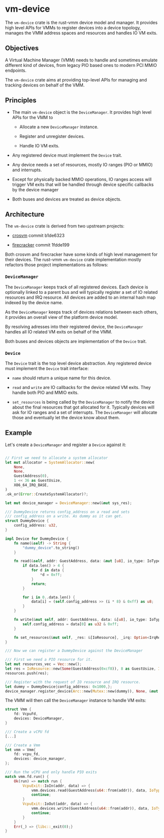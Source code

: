 # vm-device

The `vm-device` crate is the rust-vmm device model and manager. It provides
high level APIs for VMMs to register devices into a device topology,
manages the VMM address spaces and resources and handles IO VM exits.

## Objectives

A Virtual Machine Manager (VMM) needs to handle and sometimes emulate different
kind of devices, from legacy PIO based ones to modern PCI MMIO endpoints.

The `vm-device` crate aims at providing top-level APIs for managing and tracking
devices on behalf of the VMM.

## Principles

- The main `vm-device` object is the `DeviceManager`. It provides high level
  APIs for the VMM to

  - Allocate a new `DeviceManager` instance.

  - Register and unregister devices.

  - Handle IO VM exits.

- Any registered device must implement the `Device` trait.

- Any device needs a set of resources, mostly IO ranges (PIO or MMIO)
  and interrupts.

- Except for physically backed MMIO operations, IO ranges access will trigger
  VM exits that will be handled through device specific callbacks by the device
  manager

- Both buses and devices are treated as device objects.

## Architecture

The `vm-device` crate is derived from two upstream projects:

- [crosvm](https://chromium.googlesource.com/chromiumos/platform/crosvm/)
  commit b1de6323

- [firecracker](https://firecracker-microvm.github.io/) commit 1fdde199

Both crosvm and firecracker have some kinds of high level management
for their devices. The rust-vmm `vm-device` crate implementation mostly
refactors those project implementations as follows:

### `DeviceManager`

The `DeviceManager` keeps track of all registered devices. Each device is
optionally linked to a parent bus and will typically register a set of IO
related resources and IRQ resource.
All devices are added to an internal hash map indexed by the device name.

As the `DeviceManager` keeps track of devices relations between each others,
it provides an overall view of the platform device model.

By resolving adresses into their registered device, the `DeviceManager`
handles all IO related VM exits on behalf of the VMM.

Both buses and devices objects are implementation of the `Device` trait.

### `Device`

The `Device` trait is the top level device abstraction. Any registered device
must implement the `Device` trait interface:

- `name` should return a unique name for this device.

- `read` and `write` are IO callbacks for the device related VM exits. They
   handle both PIO and MMIO exits.

- `set_resources` is being called by the `DeviceManager` to notify the device
  about the final resources that got allocated for it. Typically devices will
  ask for IO ranges and a set of interrupts. The `DeviceManager` will allocate
  those and eventually let the device know about them.

## Example

Let's create a `DeviceManager` and register a `Device` against it:

```Rust

// First we need to allocate a system allocator
let mut allocator = SystemAllocator::new(
    None,
    None,
    GuestAddress(0),
    1 << 36 as GuestUsize,
    X86_64_IRQ_BASE,
)
.ok_or(Error::CreateSystemAllocator)?;

let mut device_manager = DeviceManager::new(&mut sys_res);

/// DummyDevice returns config_address on a read and sets
/// config_address on a write. As dummy as it can get.
struct DummyDevice {
    config_address: u32,
}

impl Device for DummyDevice {
    fn name(&self) -> String {
        "dummy_device".to_string()
    }

    fn read(&self, addr: GuestAddress, data: &mut [u8], io_type: IoType) {
        if data.len() > 4 {
            for d in data {
                *d = 0xff;
            }
            return;
        }

        for i in 0..data.len() {
            data[i] = (self.config_address >> (i * 8) & 0xff) as u8;
        }
    }

    fn write(&mut self, addr: GuestAddress, data: &[u8], io_type: IoType) {
        self.config_address = data[0] as u32 & 0xff;
    }

    fn set_resources(&mut self, _res: &[IoResource], _irq: Option<IrqResource>) {}
}

/// Now we can register a DummyDevice against the DeviceManager

/// First we need a PIO resource for it.
let mut resources_vec = Vec::new();
let res = IoResource::new(Some(GuestAddress(0xcf8)), 8 as GuestUsize, IoType::Pio);
resources.push(res);

/// Register with the request of IO resource and IRQ resource.
let dummy = DummyDevice{config_address: 0x1000,};
device_manager.register_device(Arc::new(Mutex::new(dummy)), None, &mut resources, Some(IrqResource(None)));
```

The VMM will then call the `DeviceManager` instance to handle VM exits:

```Rust
struct Vmm {
    fd: VcpuFd,
    devices: DeviceManager,
}

/// Create a vCPU fd
[...]

/// Create a Vmm
let vmm = Vmm{
    fd: vcpu_fd,
    devices: device_manager,
};

/// Run the vCPU and only handle PIO exits
match vmm.fd.run() {
    Ok(run) => match run {
        VcpuExit::IoIn(addr, data) => {
            vmm.devices.read(GuestAddress(u64::from(addr)), data, IoType::Pio);
            continue;
        }
        VcpuExit::IoOut(addr, data) => {
            vmm.devices.write(GuestAddress(u64::from(addr)), data, IoType::Pio);
            continue;
        }
    }
    Err(_) => {libc::_exit(0);}
}
```
